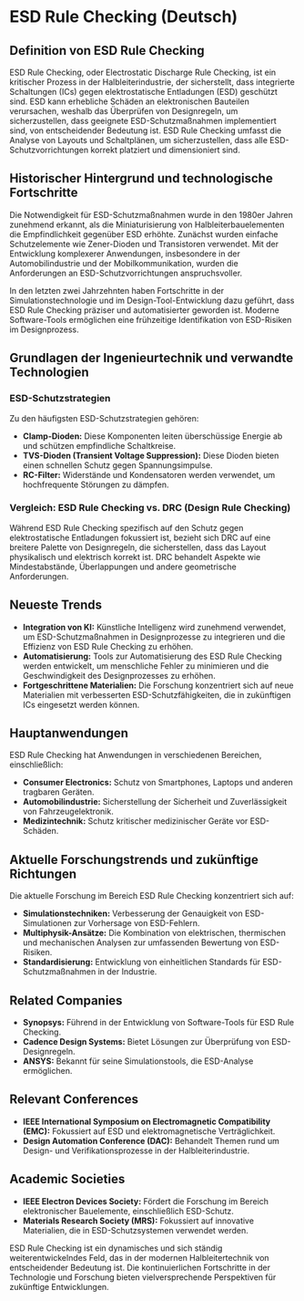# ESD Rule Checking (Deutsch)

## Definition von ESD Rule Checking

ESD Rule Checking, oder Electrostatic Discharge Rule Checking, ist ein kritischer Prozess in der Halbleiterindustrie, der sicherstellt, dass integrierte Schaltungen (ICs) gegen elektrostatische Entladungen (ESD) geschützt sind. ESD kann erhebliche Schäden an elektronischen Bauteilen verursachen, weshalb das Überprüfen von Designregeln, um sicherzustellen, dass geeignete ESD-Schutzmaßnahmen implementiert sind, von entscheidender Bedeutung ist. ESD Rule Checking umfasst die Analyse von Layouts und Schaltplänen, um sicherzustellen, dass alle ESD-Schutzvorrichtungen korrekt platziert und dimensioniert sind.

## Historischer Hintergrund und technologische Fortschritte

Die Notwendigkeit für ESD-Schutzmaßnahmen wurde in den 1980er Jahren zunehmend erkannt, als die Miniaturisierung von Halbleiterbauelementen die Empfindlichkeit gegenüber ESD erhöhte. Zunächst wurden einfache Schutzelemente wie Zener-Dioden und Transistoren verwendet. Mit der Entwicklung komplexerer Anwendungen, insbesondere in der Automobilindustrie und der Mobilkommunikation, wurden die Anforderungen an ESD-Schutzvorrichtungen anspruchsvoller.

In den letzten zwei Jahrzehnten haben Fortschritte in der Simulationstechnologie und im Design-Tool-Entwicklung dazu geführt, dass ESD Rule Checking präziser und automatisierter geworden ist. Moderne Software-Tools ermöglichen eine frühzeitige Identifikation von ESD-Risiken im Designprozess.

## Grundlagen der Ingenieurtechnik und verwandte Technologien

### ESD-Schutzstrategien

Zu den häufigsten ESD-Schutzstrategien gehören:

- **Clamp-Dioden:** Diese Komponenten leiten überschüssige Energie ab und schützen empfindliche Schaltkreise.
- **TVS-Dioden (Transient Voltage Suppression):** Diese Dioden bieten einen schnellen Schutz gegen Spannungsimpulse.
- **RC-Filter:** Widerstände und Kondensatoren werden verwendet, um hochfrequente Störungen zu dämpfen.

### Vergleich: ESD Rule Checking vs. DRC (Design Rule Checking)

Während ESD Rule Checking spezifisch auf den Schutz gegen elektrostatische Entladungen fokussiert ist, bezieht sich DRC auf eine breitere Palette von Designregeln, die sicherstellen, dass das Layout physikalisch und elektrisch korrekt ist. DRC behandelt Aspekte wie Mindestabstände, Überlappungen und andere geometrische Anforderungen.

## Neueste Trends

- **Integration von KI:** Künstliche Intelligenz wird zunehmend verwendet, um ESD-Schutzmaßnahmen in Designprozesse zu integrieren und die Effizienz von ESD Rule Checking zu erhöhen.
- **Automatisierung:** Tools zur Automatisierung des ESD Rule Checking werden entwickelt, um menschliche Fehler zu minimieren und die Geschwindigkeit des Designprozesses zu erhöhen.
- **Fortgeschrittene Materialien:** Die Forschung konzentriert sich auf neue Materialien mit verbesserten ESD-Schutzfähigkeiten, die in zukünftigen ICs eingesetzt werden können.

## Hauptanwendungen

ESD Rule Checking hat Anwendungen in verschiedenen Bereichen, einschließlich:

- **Consumer Electronics:** Schutz von Smartphones, Laptops und anderen tragbaren Geräten.
- **Automobilindustrie:** Sicherstellung der Sicherheit und Zuverlässigkeit von Fahrzeugelektronik.
- **Medizintechnik:** Schutz kritischer medizinischer Geräte vor ESD-Schäden.
  
## Aktuelle Forschungstrends und zukünftige Richtungen

Die aktuelle Forschung im Bereich ESD Rule Checking konzentriert sich auf:

- **Simulationstechniken:** Verbesserung der Genauigkeit von ESD-Simulationen zur Vorhersage von ESD-Fehlern.
- **Multiphysik-Ansätze:** Die Kombination von elektrischen, thermischen und mechanischen Analysen zur umfassenden Bewertung von ESD-Risiken.
- **Standardisierung:** Entwicklung von einheitlichen Standards für ESD-Schutzmaßnahmen in der Industrie.

## Related Companies

- **Synopsys:** Führend in der Entwicklung von Software-Tools für ESD Rule Checking.
- **Cadence Design Systems:** Bietet Lösungen zur Überprüfung von ESD-Designregeln.
- **ANSYS:** Bekannt für seine Simulationstools, die ESD-Analyse ermöglichen.

## Relevant Conferences

- **IEEE International Symposium on Electromagnetic Compatibility (EMC):** Fokussiert auf ESD und elektromagnetische Verträglichkeit.
- **Design Automation Conference (DAC):** Behandelt Themen rund um Design- und Verifikationsprozesse in der Halbleiterindustrie.

## Academic Societies

- **IEEE Electron Devices Society:** Fördert die Forschung im Bereich elektronischer Bauelemente, einschließlich ESD-Schutz.
- **Materials Research Society (MRS):** Fokussiert auf innovative Materialien, die in ESD-Schutzsystemen verwendet werden.

ESD Rule Checking ist ein dynamisches und sich ständig weiterentwickelndes Feld, das in der modernen Halbleitertechnik von entscheidender Bedeutung ist. Die kontinuierlichen Fortschritte in der Technologie und Forschung bieten vielversprechende Perspektiven für zukünftige Entwicklungen.